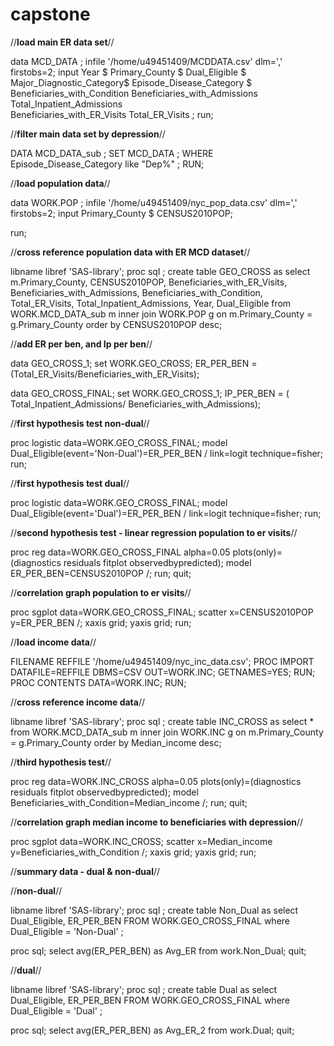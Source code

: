 # capstone

//**load main ER data set**//

data MCD_DATA ;
	infile '/home/u49451409/MCDDATA.csv' dlm=',' firstobs=2;
	input Year	$ Primary_County	$ Dual_Eligible	 $ Major_Diagnostic_Category$	Episode_Disease_Category	$
	Beneficiaries_with_Condition	Beneficiaries_with_Admissions	Total_Inpatient_Admissions	
	Beneficiaries_with_ER_Visits	Total_ER_Visits
;
run;


//**filter main data set by depression**//


DATA MCD_DATA_sub ;
    SET  MCD_DATA ;
    WHERE Episode_Disease_Category like  "Dep%" ;
RUN;


//**load population data**//

data WORK.POP ;
	infile '/home/u49451409/nyc_pop_data.csv' dlm=',' firstobs=2;
	input Primary_County $ CENSUS2010POP;

run;


//**cross reference population data with ER MCD dataset**//

libname libref 'SAS-library';
proc sql ;
 		create table GEO_CROSS as 
      select   m.Primary_County,  CENSUS2010POP,  Beneficiaries_with_ER_Visits,
      Beneficiaries_with_Admissions, Beneficiaries_with_Condition, Total_ER_Visits, 
      Total_Inpatient_Admissions, Year, Dual_Eligible
          from  WORK.MCD_DATA_sub m inner join  WORK.POP g
           on m.Primary_County = g.Primary_County
     	  order by CENSUS2010POP desc;



//**add ER per ben, and Ip per ben**//

data GEO_CROSS_1;
	set  WORK.GEO_CROSS;
	ER_PER_BEN =  (Total_ER_Visits/Beneficiaries_with_ER_Visits);
	
data GEO_CROSS_FINAL;
	set  WORK.GEO_CROSS_1;
	IP_PER_BEN =  ( Total_Inpatient_Admissions/ Beneficiaries_with_Admissions);
	
	


//**first hypothesis test  non-dual**//	

proc logistic data=WORK.GEO_CROSS_FINAL;
model Dual_Eligible(event='Non-Dual')=ER_PER_BEN / link=logit technique=fisher;
run;

//**first hypothesis test  dual**//

proc logistic data=WORK.GEO_CROSS_FINAL;
model Dual_Eligible(event='Dual')=ER_PER_BEN / link=logit technique=fisher;
run;


//**second hypothesis test - linear regression population to er visits**//

proc reg data=WORK.GEO_CROSS_FINAL alpha=0.05 plots(only)=(diagnostics 
		residuals fitplot observedbypredicted);
	model ER_PER_BEN=CENSUS2010POP /;
	run;
quit;


//**correlation graph population to er visits**//


proc sgplot data=WORK.GEO_CROSS_FINAL;
	scatter x=CENSUS2010POP y=ER_PER_BEN /;
	xaxis grid;
	yaxis grid;
run;



//**load income data**//

FILENAME REFFILE '/home/u49451409/nyc_inc_data.csv';
PROC IMPORT DATAFILE=REFFILE
	DBMS=CSV
	OUT=WORK.INC;
	GETNAMES=YES;
RUN;
PROC CONTENTS DATA=WORK.INC; RUN;



//**cross reference income data**//

libname libref 'SAS-library';
proc sql ;
 		create table INC_CROSS as 
      select   *
          from  WORK.MCD_DATA_sub m inner join  WORK.INC g
           on m.Primary_County = g.Primary_County
     	  order by Median_income desc;



//**third hypothesis test**// 

proc reg data=WORK.INC_CROSS alpha=0.05 plots(only)=(diagnostics residuals 
		fitplot observedbypredicted);
	model Beneficiaries_with_Condition=Median_income /;
	run;
quit;


//**correlation graph median income to beneficiaries with depression**//


proc sgplot data=WORK.INC_CROSS;
	scatter x=Median_income y=Beneficiaries_with_Condition /;
	xaxis grid;
	yaxis grid;
run;



//**summary data - dual & non-dual**//

//**non-dual**//

libname libref 'SAS-library';
proc sql ;
create table Non_Dual as 
 	     select    Dual_Eligible,  ER_PER_BEN
	FROM  WORK.GEO_CROSS_FINAL
	where  Dual_Eligible = 'Non-Dual'	;
     	  
proc sql;
    select avg(ER_PER_BEN) as Avg_ER
    from work.Non_Dual;
quit;

//**dual**//

libname libref 'SAS-library';
proc sql ;
create table Dual as 
 	     select    Dual_Eligible,  ER_PER_BEN
	FROM  WORK.GEO_CROSS_FINAL
	where  Dual_Eligible = 'Dual'	;
     	  
proc sql;
    select avg(ER_PER_BEN) as Avg_ER_2
    from work.Dual;
quit;









